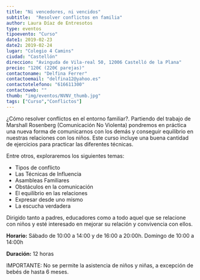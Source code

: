```yaml
---
title: "Ni vencedores, ni vencidos"
subtitle:  "Resolver conflictos en familia"
author: Laura Díaz de Entresotos
type: eventos
tipoevento: "Curso"
date1: 2019-02-23
date2: 2019-02-24
lugar: "Colegio 4 Camins"
ciudad: "Castellón"
direccion: "Avinguda de Vila-real 50, 12006 Castelló de la Plana"
precio: "120€ (220€ parejas)"
contactoname: "Delfina Ferrer"
contactoemail: "delfina12@yahoo.es"
contactotelefono: "616611300"
contactoweb: ""
thumb: "img/eventos/NVNV_thumb.jpg"
tags: ["Curso","Conflictos"]
---
```

¿Cómo resolver conflictos en el entorno familiar?. Partiendo del trabajo de Marshall Rosenberg (Comunicación No Violenta) pondremos en práctica una nueva forma de comunicarnos con los demás y conseguir equilibrio en nuestras relaciones con los niños. Este curso incluye una buena cantidad de ejercicios para practicar las diferentes técnicas. 

Entre otros, exploraremos los siguientes temas:

- Tipos de conflicto
- Las Técnicas de Influencia
- Asambleas Familiares
- Obstáculos en la comunicación
- El equilibrio en las relaciones
- Expresar desde uno mismo
- La escucha verdadera

Dirigido tanto a padres, educadores como a todo aquel que se relacione con niños y esté interesado en mejorar su relación y convivencia con ellos.

**Horario:** Sábado de 10:00 a 14:00 y de 16:00 a 20:00h. Domingo de 10:00 a 14:00h

**Duración:** 12 horas

IMPORTANTE: No se permite la asistencia de niños y niñas, a excepción de bebés de hasta 6 meses.